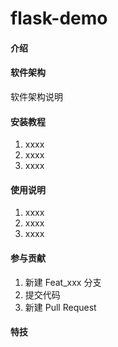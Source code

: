 # flask-demo

#### 介绍

#### 软件架构

软件架构说明


#### 安装教程

1.  xxxx
2.  xxxx
3.  xxxx

#### 使用说明

1.  xxxx
2.  xxxx
3.  xxxx

#### 参与贡献

1.  新建 Feat_xxx 分支
1.  提交代码
1.  新建 Pull Request


#### 特技

